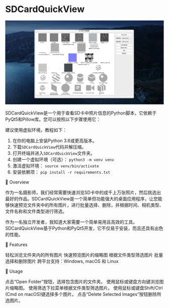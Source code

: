 # SDCardQuickView
![Alt text](https://github.com/Johnnydaszhu/SDCardQuickView/raw/master/QuickView_v1.jpg)

SDCardQuickView是一个用于查看SD卡中照片信息的Python脚本，它依赖于PyQt5和Pillow库。您可以按照以下步骤使用它：

建议使用虚拟环境，教程如下：
1. 在你的电脑上安装Python 3.6或更高版本。
2. 下载`SDCardQuickView`代码并解压缩。
3. 打开终端并进入`SDCardQuickView`文件夹。
4. 创建一个虚拟环境（可选）： `python3 -m venv venv`
5. 激活虚拟环境： `source venv/bin/activate`
6. 安装依赖项： `pip install -r requirements.txt`


📸 Overview

作为一名摄影师，我们经常需要快速浏览SD卡中的成千上万张照片，然后挑选出最好的作品。SDCardQuickView是一个简单但功能强大的桌面应用程序，让您能够快速预览文件夹中的所有图片，进行批量选择、删除，并根据时间、相机类型、文件名称和文件类型进行筛选。

作为一名独立开发者，我知道大家需要一个简单易用且高效的工具。SDCardQuickView基于Python和PyQt5开发，它不仅易于安装，而且还具有出色的性能。

🚀 Features

轻松浏览文件夹内的所有图片
快速预览图片的缩略图
根据文件类型筛选图片
批量选择和删除图片
跨平台支持：Windows, macOS 和 Linux

📖 Usage

点击“Open Folder”按钮，选择包含图片的文件夹。
使用鼠标或键盘方向键浏览图片缩略图。
使用筛选下拉菜单根据文件类型筛选图片。
使用鼠标或键盘Shift/Ctrl (Cmd on macOS)键选择多个图片。
点击“Delete Selected Images”按钮删除所选图片。

